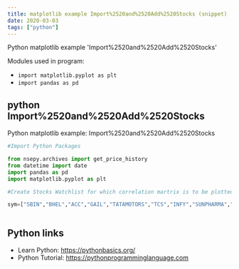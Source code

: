 ```yaml
---
title: matplotlib example Import%2520and%2520Add%2520Stocks (snippet)
date: 2020-03-03
tags: ["python"]
---
```

Python matplotlib example 'Import%2520and%2520Add%2520Stocks'


Modules used in program: 
* `import matplotlib.pyplot as plt`
* `import pandas as pd`

## python Import%2520and%2520Add%2520Stocks

Python matplotlib example: Import%2520and%2520Add%2520Stocks

```python
#Import Python Packages

from nsepy.archives import get_price_history
from datetime import date
import pandas as pd
import matplotlib.pyplot as plt

#Create Stocks Watchlist for which correlation martrix is to be plotted.

sym=["SBIN","BHEL","ACC","GAIL","TATAMOTORS","TCS","INFY","SUNPHARMA","IDEA","RELIANCE"]



```

## Python links

- Learn Python: https://pythonbasics.org/
- Python Tutorial: https://pythonprogramminglanguage.com
